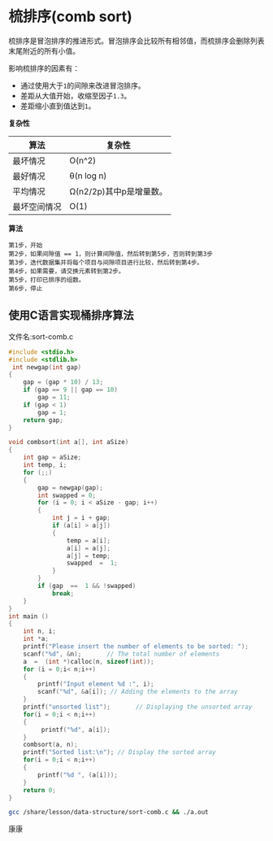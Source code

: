 # 梳排序(comb sort)

梳排序是冒泡排序的推进形式。冒泡排序会比较所有相邻值，而梳排序会删除列表末尾附近的所有小值。

影响梳排序的因素有：

- 通过使用大于`1`的间隙来改进冒泡排序。
- 差距从大值开始，收缩至因子`1.3`。
- 差距缩小直到值达到`1`。

**复杂性**

| 算法         | 复杂性                  |
| ------------ | ----------------------- |
| 最坏情况     | O(n^2)                  |
| 最好情况     | θ(n log n)              |
| 平均情况     | Ω(n2/2p)其中p是增量数。 |
| 最坏空间情况 | O(1)                    |

**算法**

```
第1步，开始
第2步，如果间隙值 == 1，则计算间隙值，然后转到第5步，否则转到第3步
第3步，迭代数据集并将每个项目与间隙项目进行比较，然后转到第4步。
第4步，如果需要，请交换元素转到第2步。
第5步，打印已排序的组数。
第6步，停止
```

## 使用C语言实现桶排序算法

文件名:sort-comb.c

```c
#include <stdio.h>  
#include <stdlib.h>  
 int newgap(int gap)  
{  
    gap = (gap * 10) / 13;  
    if (gap == 9 || gap == 10)  
        gap = 11;  
    if (gap < 1)  
        gap = 1;  
    return gap;  
}  

void combsort(int a[], int aSize)  
{  
    int gap = aSize;  
    int temp, i;  
    for (;;)  
    {  
        gap = newgap(gap);  
        int swapped = 0;  
        for (i = 0; i < aSize - gap; i++)   
        {  
            int j = i + gap;  
            if (a[i] > a[j])  
            {  
                temp = a[i];  
                a[i] = a[j];  
                a[j] = temp;  
                swapped  =  1;  
            }  
        }  
        if (gap  ==  1 && !swapped)  
            break;  
    }  
}  
int main ()  
{  
    int n, i;  
    int *a;  
    printf("Please insert the number of elements to be sorted: ");  
    scanf("%d", &n);       // The total number of elements  
    a  =  (int *)calloc(n, sizeof(int));  
    for (i = 0;i< n;i++)  
    {  
        printf("Input element %d :", i);  
        scanf("%d", &a[i]); // Adding the elements to the array  
    }  
    printf("unsorted list");       // Displaying the unsorted array  
    for(i = 0;i < n;i++)  
    {  
         printf("%d", a[i]);  
    }  
    combsort(a, n);  
    printf("Sorted list:\n"); // Display the sorted array  
    for(i = 0;i < n;i++)  
    {  
        printf("%d ", (a[i]));  
    }  
    return 0;  
}
```

```bash
gcc /share/lesson/data-structure/sort-comb.c && ./a.out
```

康康